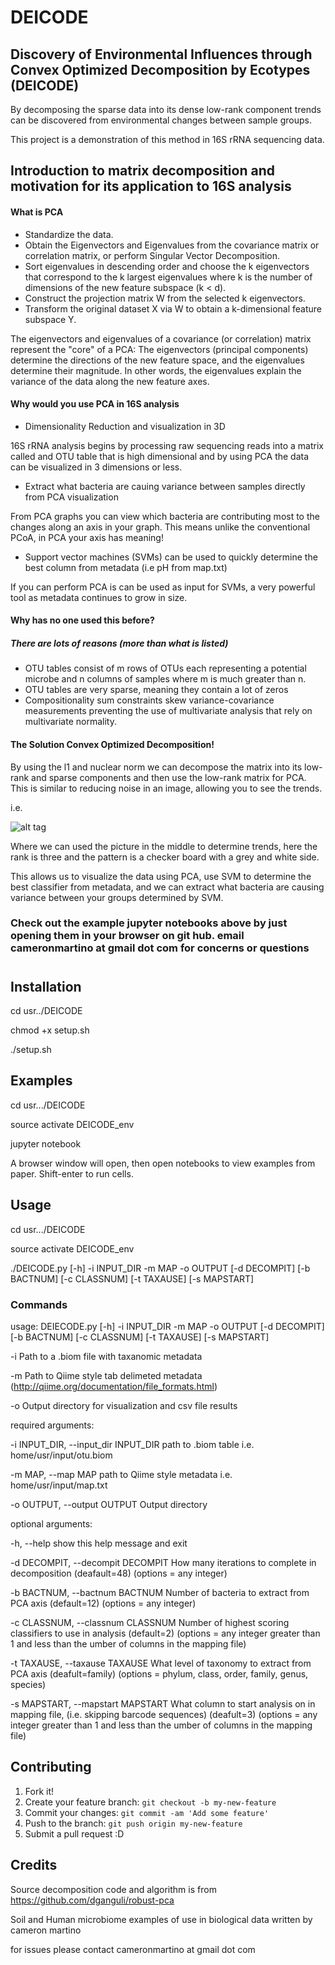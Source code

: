 # DEICODE
## Discovery of Environmental Influences through Convex Optimized Decomposition by Ecotypes (DEICODE) 

By decomposing the sparse data into its dense low-rank component trends can be discovered from environmental changes between sample groups.

This project is a demonstration of this method in 16S rRNA sequencing data. 

## Introduction to matrix decomposition and motivation for its application to 16S analysis 

#### What is PCA
* Standardize the data.
* Obtain the Eigenvectors and Eigenvalues from the covariance matrix or correlation matrix, or perform Singular Vector Decomposition.
* Sort eigenvalues in descending order and choose the k eigenvectors that correspond to the k largest eigenvalues where k is the number of dimensions of the new feature subspace (k < d).
* Construct the projection matrix W from the selected k eigenvectors.
* Transform the original dataset X via W to obtain a k-dimensional feature subspace Y.

The eigenvectors and eigenvalues of a covariance (or correlation) matrix represent the "core" of a PCA: The eigenvectors (principal components) determine the directions of the new feature space, and the eigenvalues determine their magnitude. In other words, the eigenvalues explain the variance of the data along the new feature axes.

#### Why would you use PCA in 16S analysis 

* Dimensionality Reduction and visualization in 3D

16S rRNA analysis begins by processing raw sequencing reads into a matrix called and OTU table that is high dimensional and by using PCA the data can be visualized in 3 dimensions or less.

* Extract what bacteria are cauing variance between samples directly from PCA visualization 

From PCA graphs you can view which bacteria are contributing most to the changes along an axis in your graph. This means unlike the conventional PCoA, in PCA your axis has meaning!

* Support vector machines (SVMs) can be used to quickly determine the best column from metadata (i.e pH from map.txt)

If you can perform PCA is can be used as input for SVMs, a very powerful tool as metadata continues to grow in size. 

#### Why has no one used this before?

##### There are lots of reasons (more than what is listed)

* OTU tables consist of m rows of OTUs each representing a potential microbe and n columns of samples where m is much greater than n. 
* OTU tables are very sparse, meaning they contain a lot of zeros 
* Compositionality sum constraints skew variance-covariance measurements preventing the use of multivariate analysis that rely on multivariate normality. 

#### The Solution Convex Optimized Decomposition!

By using the l1 and nuclear norm we can decompose the matrix into its low-rank and sparse components and then use the low-rank matrix for PCA. This is similar to reducing noise in an image, allowing you to see the trends.

i.e. 

![alt tag](https://github.com/cjm007/DEICODE/blob/master/etc/decomp.png)

Where we can used the picture in the middle to determine trends, here the rank is three and the pattern is a checker board with a grey and white side. 

This allows us to visualize the data using PCA, use SVM to determine the best classifier from metadata, and we can extract what bacteria are causing variance between your groups determined by SVM. 

### Check out the example jupyter notebooks above by just opening them in your browser on git hub.  email cameronmartino at gmail dot com for concerns or questions

#
#
## Installation

cd usr../DEICODE

chmod +x setup.sh

./setup.sh

## Examples

cd usr.../DEICODE 

source activate DEICODE_env 

jupyter notebook 

A browser window will open, then open notebooks to view examples from paper. Shift-enter to run cells. 


## Usage

cd usr.../DEICODE 

source activate DEICODE_env 

./DEICODE.py [-h] -i INPUT_DIR -m MAP -o OUTPUT [-d DECOMPIT]
                   [-b BACTNUM] [-c CLASSNUM] [-t TAXAUSE] [-s MAPSTART]


### Commands 

usage: DEIECODE.py [-h] -i INPUT_DIR -m MAP -o OUTPUT [-d DECOMPIT]
                   [-b BACTNUM] [-c CLASSNUM] [-t TAXAUSE] [-s MAPSTART]

-i Path to a .biom file with taxanomic metadata 

-m Path to Qiime style tab delimeted metadata (http://qiime.org/documentation/file_formats.html)

-o Output directory for visualization and csv file results 


required arguments:

  -i INPUT_DIR, --input_dir INPUT_DIR
                        path to .biom table i.e. home/usr/input/otu.biom

  -m MAP, --map MAP     path to Qiime style metadata i.e.
                        home/usr/input/map.txt

  -o OUTPUT, --output OUTPUT
                        Output directory

optional arguments:

  -h, --help            show this help message and exit

  -d DECOMPIT, --decompit DECOMPIT
                        How many iterations to complete in decomposition
                        (deafault=48) (options = any integer)

  -b BACTNUM, --bactnum BACTNUM
                        Number of bacteria to extract from PCA axis
                        (default=12) (options = any integer)

  -c CLASSNUM, --classnum CLASSNUM
                        Number of highest scoring classifiers to use in
                        analysis (default=2) (options = any integer greater
                        than 1 and less than the umber of columns in the
                        mapping file)

  -t TAXAUSE, --taxause TAXAUSE
                        What level of taxonomy to extract from PCA axis
                        (deafult=family) (options = phylum, class, order,
                        family, genus, species)

  -s MAPSTART, --mapstart MAPSTART
                        What column to start analysis on in mapping file,
                        (i.e. skipping barcode sequences) (deafult=3) (options
                        = any integer greater than 1 and less than the umber
                        of columns in the mapping file)

## Contributing

1. Fork it!
2. Create your feature branch: `git checkout -b my-new-feature`
3. Commit your changes: `git commit -am 'Add some feature'`
4. Push to the branch: `git push origin my-new-feature`
5. Submit a pull request :D

## Credits

Source decomposition code and algorithm is from https://github.com/dganguli/robust-pca

Soil and Human microbiome examples of use in biological data written by cameron martino 

for issues please contact cameronmartino at gmail dot com 
